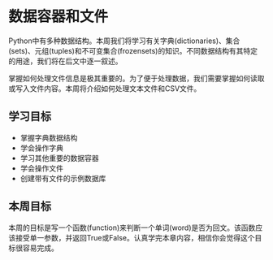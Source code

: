 # 数据容器和文件
Python中有多种数据结构。本周我们将学习有关字典(dictionaries)、集合(sets)、元组(tuples)和不可变集合(frozensets)的知识。不同数据结构有其特定的用途，我们将在后文中逐一叙述。

掌握如何处理文件信息是极其重要的。为了便于处理数据，我们需要掌握如何读取或写入文件内容。本周将介绍如何处理文本文件和CSV文件。

## 学习目标
* 掌握字典数据结构
* 学会操作字典
* 学习其他重要的数据容器
* 学会操作文件
* 创建带有文件的示例数据库

## 本周目标
本周的目标是写一个函数(function)来判断一个单词(word)是否为回文。该函数应该接受单一参数，并返回True或False。认真学完本章内容，相信你会觉得这个目标很容易完成。
